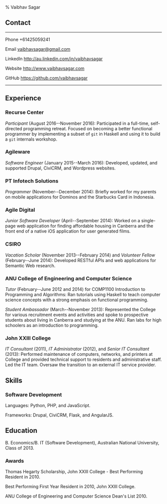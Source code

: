% Vaibhav Sagar


## Contact ##

-------- ----------------------------------------------------------------------
Phone    +61425059241

Email    <vaibhavsagar@gmail.com>

LinkedIn <http://au.linkedin.com/in/vaibhavsagar>

Website  <http://www.vaibhavsagar.com>

GitHub   <https://github.com/vaibhavsagar>
-------- ----------------------------------------------------------------------

## Experience ##

### Recurse Center ###

*Participant* (August 2016--November 2016): Participated in a full-time,
self-directed programming retreat. Focused on becoming a better functional
programmer by implementing a subset of `git` in Haskell and using it to build a
`git` internals workshop.

### Agileware ###

*Software Engineer* (January 2015--March 2016): Developed, updated, and
supported Drupal, CiviCRM, and Wordpress websites.

### PT Infotech Solutions ###

*Programmer* (November--December 2014): Briefly worked for my parents on mobile
applications for Dominos and the Starbucks Card in Indonesia.

### Agile Digital ###

*Junior Software Developer* (April--September 2014): Worked on a single-page
web application for finding affordable housing in Canberra and the front end
of a native iOS application for user generated films.

### CSIRO ###

*Vacation Scholar* (November 2013--February 2014) and *Volunteer Fellow*
(February--June 2014): Developed RESTful APIs and web applications for
Semantic Web research.

### ANU College of Engineering and Computer Science ###

*Tutor* (February--June 2012 and 2014) for COMP1100 Introduction to Programming
and Algorithms: Ran tutorials using Haskell to teach computer science concepts
with a strong emphasis on functional programming.

*Student Ambassador* (March--November 2013): Represented the College for
various recruitment events and activities and spoke to prospective students
about living in Canberra and studying at the ANU. Ran labs for high schoolers
as an introduction to programming.

### John XXIII College ###

*IT Consultant* (2011), *IT Administrator* (2012), and *Senior IT Consultant*
(2013): Performed maintenance of computers, networks, and printers at College
and provided technical support to residents and administrative staff. Led the
IT team. Oversaw the transition to an external IT service provider.

## Skills ##

### Software Development ###

Languages: Python, PHP, and JavaScript.

Frameworks: Drupal, CiviCRM, Flask, and AngularJS.

## Education ##

B. Economics/B. IT (Software Development), Australian National University,
Class of 2013.

### Awards ###

Thomas Hegarty Scholarship, John XXIII College - Best Performing Resident in
2010.

Best Performing First Year Resident in 2010, John XXIII College.

ANU College of Engineering and Computer Science Dean's List 2010.
